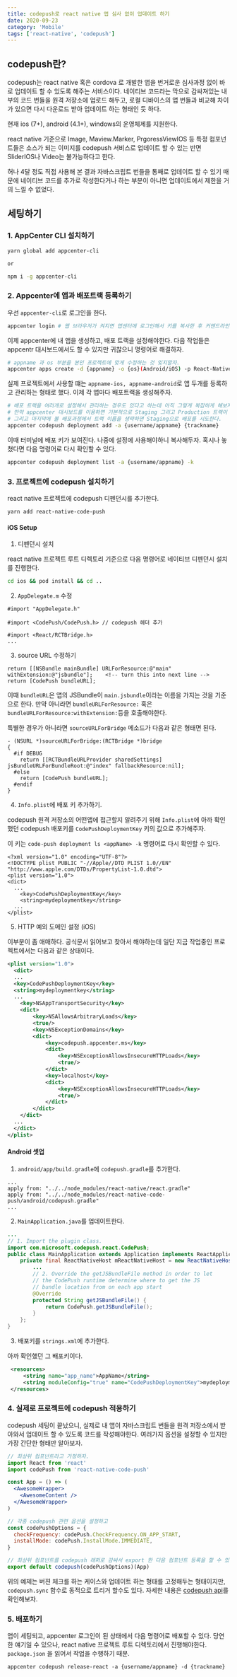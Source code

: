 ```yaml
---
title: codepush로 react native 앱 심사 없이 업데이트 하기
date: 2020-09-23
category: 'Mobile'
tags: ['react-native', 'codepush']
---
```


## codepush란?

codepush는 react native 혹은 cordova 로 개발한 앱을 번거로운 심사과정 없이 바로 업데이트 할 수 있도록 해주는 서비스이다. 네이티브 코드라는 막으로 감싸져있는 내부의 코드 번들을 원격 저장소에 업로드 해두고, 로컬 디바이스의 앱 번들과 비교해 차이가 있으면 다시 다운로드 받아 업데이트 하는 형태인 듯 하다.

현재 ios (7+), android (4.1+), windows의 운영체제를 지원한다.

react native 기준으로 Image, Maview.Marker, PrgoressViewIOS 등 특정 컴포넌트들은 소스가 되는 이미지를 codepush 서비스로 업데이트 할 수 있는 반면 SliderIOS나 Video는 불가능하다고 한다.

허나 4달 정도 직접 사용해 본 결과 자바스크립트 번들을 통째로 업데이트 할 수 있기 때문에 네이티브 코드를 추가로 작성한다거나 하는 부분이 아니면 업데이트에서 제한을 거의 느낄 수 없었다.

## 세팅하기

### 1. AppCenter CLI 설치하기

```bash
yarn global add appcenter-cli

or

npm i -g appcenter-cli
```

### 2. Appcenter에 앱과 배포트랙 등록하기

우선 `appcenter-cli`로 로그인을 한다.

```bash
appcenter login # 웹 브라우저가 켜지면 앱센터에 로그인해서 키를 복사한 후 커맨드라인에 붙여넣으면 된다.
```

이제 appcenter에 내 앱을 생성하고, 배포 트랙을 설정해야한다. 다음 작업들은 appcentr 대시보드에서도 할 수 있지만 귀찮으니 명령어로 해결하자.

```bash
# appname 과 os 부분을 본인 프로젝트에 맞게 수정하는 것 잊지말자.
appcenter apps create -d {appname} -o {os}(Android/iOS) -p React-Native
```

실제 프로젝트에서 사용할 떄는 `appname-ios, appname-android`로 앱 두개를 등록하고 관리하는 형태로 했다. 이제 각 앱마다 배포트랙을 생성해주자.

```bash
# 배포 트랙을 여러개로 설정해서 관리하는 경우도 있다고 하는데 아직 그렇게 복잡하게 해보지는 않았다.
# 만약 appcenter 대시보드를 이용하면 기본적으로 Staging 그리고 Production 트랙이 생성된다.
# 그리고 마지막에 볼 배포과정에서 트랙 이름을 생략하면 Staging으로 배포를 시도한다.
appcenter codepush deployment add -a {username/appname} {trackname}
```

이때 터미널에 배포 키가 보여진다. 나중에 설정에 사용해야하니 복사해두자. 혹시나 놓쳤다면 다음 명령어로 다시 확인할 수 있다.

```bash
appcenter codepush deployment list -a {username/appname} -k
```

### 3. 프로젝트에 codepush 설치하기

react native 프로젝트에 codepush 디펜던시를 추가한다.

```
yarn add react-native-code-push
```

#### iOS Setup

1. 디펜던시 설치

react native 프로젝트 루트 디렉토리 기준으로 다음 명령어로 네이티브 디펜던시 설치를 진행한다.

```bash
cd ios && pod install && cd ..
```

2. `AppDelegate.m` 수정

```obj-c
#import "AppDelegate.h"

#import <CodePush/CodePush.h> // codepush 헤더 추가

#import <React/RCTBridge.h>
...
```

3. source URL 수정하기

```obj-c
return [[NSBundle mainBundle] URLForResource:@"main" withExtension:@"jsbundle"];    <!-- turn this into next line -->
return [CodePush bundleURL];
```

이때 `bundleURL`은 앱의 JSBundle이 `main.jsbundle`이라는 이름을 가지는 것을 기준으로 한다. 만약 아니라면 `bundleURLForResource:` 혹은 `bundleURLForResource:withExtension:`등을 호출해야한다.

특별한 경우가 아니라면 `sourceURLForBridge` 메소드가 다음과 같은 형태면 된다.

```obj-c
- (NSURL *)sourceURLForBridge:(RCTBridge *)bridge
{
  #if DEBUG
    return [[RCTBundleURLProvider sharedSettings] jsBundleURLForBundleRoot:@"index" fallbackResource:nil];
  #else
    return [CodePush bundleURL];
  #endif
}
```

4. `Info.plist`에 배포 키 추가하기.

codepush 원격 저장소의 어떤앱에 접근할지 알려주기 위해 `Info.plist`에 아까 확인했던 codepush 배포키를 `CodePushDeploymentKey` 키의 값으로 추가해주자.

이 키는 `code-push deployment ls <appName> -k` 명령어로 다시 확인할 수 있다.

```plist
<?xml version="1.0" encoding="UTF-8"?>
<!DOCTYPE plist PUBLIC "-//Apple//DTD PLIST 1.0//EN" "http://www.apple.com/DTDs/PropertyList-1.0.dtd">
<plist version="1.0">
<dict>
  ...
	<key>CodePushDeploymentKey</key>
	<string>mydeploymentkey</string>
  ...
</plist>

```

5. HTTP 예외 도메인 설정 (iOS)

이부분이 좀 애매하다. 공식문서 읽어보고 찾아서 해야하는데 일단 지금 작업중인 프로젝트에서는 다음과 같은 상태이다.

```xml
<plist version="1.0">
  <dict>
  ...
  <key>CodePushDeploymentKey</key>
  <string>mydeploymentkey</string>
  ...
	<key>NSAppTransportSecurity</key>
	<dict>
		<key>NSAllowsArbitraryLoads</key>
		<true/>
		<key>NSExceptionDomains</key>
		<dict>
			<key>codepush.appcenter.ms</key>
			<dict>
				<key>NSExceptionAllowsInsecureHTTPLoads</key>
				<true/>
			</dict>
			<key>localhost</key>
			<dict>
				<key>NSExceptionAllowsInsecureHTTPLoads</key>
				<true/>
			</dict>
		</dict>
	</dict>
  ...
  </dict>
</plist>
```

#### Android 셋업

1. `android/app/build.gradle`에 `codepush.gradle`를 추가한다.

```Gradle
...
apply from: "../../node_modules/react-native/react.gradle"
apply from: "../../node_modules/react-native-code-push/android/codepush.gradle"
...
```

2. `MainApplication.java`를 업데이트한다.

```java
...
// 1. Import the plugin class.
import com.microsoft.codepush.react.CodePush;
public class MainApplication extends Application implements ReactApplication {
    private final ReactNativeHost mReactNativeHost = new ReactNativeHost(this) {
        ...
        // 2. Override the getJSBundleFile method in order to let
        // the CodePush runtime determine where to get the JS
        // bundle location from on each app start
        @Override
        protected String getJSBundleFile() {
            return CodePush.getJSBundleFile();
        }
    };
}
```

3. 배포키를 `strings.xml`에 추가한다.

아까 확인했던 그 배포키이다.

```xml
 <resources>
     <string name="app_name">AppName</string>
     <string moduleConfig="true" name="CodePushDeploymentKey">mydeploymentkey</string>
 </resources>
```

### 4. 실제로 프로젝트에 codepush 적용하기

codepush 세팅이 끝났으니, 실제로 내 앱이 자바스크립트 번들을 원격 저장소에서 받아와서 업데이트 할 수 있도록 코드를 작성해야한다. 여러가지 옵션을 설정할 수 있지만 가장 간단한 형태만 알아보자.

```jsx
// 최상위 컴포넌트라고 가정하자.
import React from 'react'
import codePush from 'react-native-code-push'

const App = () => (
  <AwesomeWrapper>
    <AwesomeContent />
  </AwesomeWrapper>
)

// 각종 codepush 관련 옵션을 설정하고
const codePushOptions = {
  checkFrequency: codePush.CheckFrequency.ON_APP_START,
  installMode: codePush.InstallMode.IMMEDIATE,
}

// 최상위 컴포넌트를 codepush 래퍼로 감싸서 export 한 다음 컴포넌트 등록을 할 수 있게 하자.
export default codepush(codePushOptions)(App)
```

위의 예제는 버젼 체크를 하는 케이스와 업데이트 하는 형태를 고정해두는 형태이지만, `codepush.sync` 함수로 동적으로 트리거 할수도 있다. 자세한 내용은 [codepush api](https://github.com/microsoft/react-native-code-push/blob/master/docs/api-js.md)를 확인해보자.

### 5. 배포하기

앱이 세팅되고, appcenter 로그인이 된 상태에서 다음 명령어로 배포할 수 있다. 당연한 얘기일 수 있으나, react native 프로젝트 루트 디렉토리에서 진행해야한다. `package.json` 을 읽어서 작업을 수행하기 때문.

```
appcenter codepush release-react -a {username/appname} -d {trackname}
```
